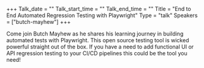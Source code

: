 +++
Talk_date = ""
Talk_start_time = ""
Talk_end_time = ""
Title = "End to End Automated Regression Testing with Playwright"
Type = "talk"
Speakers = ["butch-mayhew"]
+++

Come join Butch Mayhew as he shares his learning journey in building automated tests with Playwright. This open source testing tool is wicked powerful straight out of the box. If you have a need to add functional UI or API regression testing to your CI/CD pipelines this could be the tool you need!